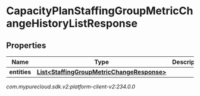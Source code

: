 # CapacityPlanStaffingGroupMetricChangeHistoryListResponse


## Properties

| Name | Type | Description | Notes |
| ------------ | ------------- | ------------- | ------------- |
| **entities** | [**List&lt;StaffingGroupMetricChangeResponse&gt;**](StaffingGroupMetricChangeResponse) |  |  [optional] |




_com.mypurecloud.sdk.v2:platform-client-v2:234.0.0_
